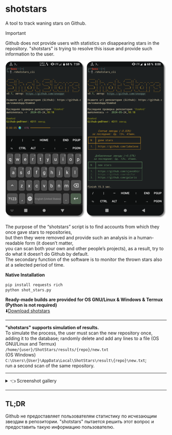 # shotstars
A tool to track waning stars on Github.  

> [!IMPORTANT]  
>Github does not provide users with statistics on disappearing stars in the repository. "shotstars" is trying to resolve this issue and provide such information to the user.  

<img src="https://raw.githubusercontent.com/snooppr/shotstars/main/images/Termux%20logo.png" />

The purpose of the “shotstars” script is to find accounts from which they once gave stars to repositories,  
but then they were removed and provide such an analysis in a human-readable form (it doesn’t matter,  
you can scan both your own and other people’s projects), as a result, try to do what it doesn’t do Github by default.  
The secondary function of the software is to monitor the thrown stars also at a selected period of time.  

**Native Installation**  
```
pip install requests rich
python shot_stars.py
```

**Ready-made builds are provided for OS GNU/Linux & Windows & Termux (Python is not required)**  
⬇️[Download shotstars](https://github.com/snooppr/shotstars/releases "download a ready-made assembly for Windows; GNU/Linux or Termux")  

 ---

**"shotstars" supports simulation of results.**  
To simulate the process, the user must scan the new repository once,   
adding it to the database; randomly delete and add any lines to a file (OS GNU/Linux and Termux)  
`/home/{user}/ShotStars/results/{repo}/new.txt`  
(OS Windows)  
`C:\Users\{User}\AppData\Local\ShotStars\result\{repo}\new.txt`;  
run a second scan of the same repository.  

 ---

<details>
<summary> 👈 Screenshot gallery </summary>  

### 1. shotstars for windows 7  
<img src="https://raw.githubusercontent.com/snooppr/shotstars/main/images/shotstars%20Win.png" />  

 ---

### 2. shotstars for GNU/Linux  
<img src="https://raw.githubusercontent.com/snooppr/shotstars/main/images/shotstars%20Linux.gif" />  

 ---

### 3. shotstars for Termux html report  
<img src="https://raw.githubusercontent.com/snooppr/shotstars/main/images/html%20report.png" />  

</details>

 ---

## TL;DR  
Github не предоставляет пользователям статистику по исчезающим звездам в репозитории. "shotstars" пытается решить этот вопрос и предоставить такую информацию пользователю.
